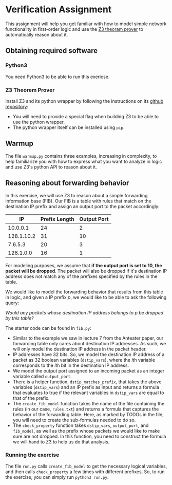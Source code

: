 # Verification Assignment

This assignment will help you get familiar with how to model simple network functionality in first-order logic and use the [Z3 theoram prover](https://github.com/Z3Prover/z3) to automatically reason about it.

## Obtaining required software

### Python3

You need Python3 to be able to run this exericse.

### Z3 Theorem Prover

Install Z3 and its python wrapper by following the instructions on its [github repository](https://github.com/Z3Prover/z3):

- You will need to provide a special flag when building Z3 to be able to use the python wrapper.
- The python wrapper itself can be installed using `pip`.


## Warmup

The file `warmup.py` contains three examples, increasing in complexity, to help familiarize you with how to express what you want to analyze in logic and use Z3's python API to reason about it. 

## Reasoning about forwarding behavior

In this exercise, we will use Z3 to reason about a simple forwarding information base (FIB). Our FIB is a table with rules that match on the destination IP prefix and assign an output port to the packet accordingly:

| IP         | Prefix Length | Output Port |
| -----------|-------------- | ------------| 
| 10.0.0.1   | 24            | 2           |
| 128.1.10.2 | 31            | 10          |
| 7.6.5.3    | 20            | 3           |
| 128.1.0.0  | 16            | 1           |

For modeling purposes, we assume that **if the output port is set to 10, the packet will be dropped**. The packet will also be dropped if it's destination IP address does not match any of the prefixes specified by the rules in the table. 

We would like to model the forwarding behavior that results from this table in logic, and given a IP prefix $p$, we would like to be able to ask the following query:

*Would any packets whose destination IP address belongs to p be dropped by this table?*

The starter code can be found in `fib.py`:

- Similar to the example we saw in lecture 7 from the Anteater paper, our forwarding table only cares about destination IP addresses. As such, we will only model the destination IP address in the packet header.
- IP addresses have 32 bits. So, we model the destination IP address of a packet as 32 boolean variables (`dstip_vars`), where the $i$th variable corresponds to the $i$th bit in the destination IP address. 
- We model the output port assigned to an incoming packet as an integer variable called `output_port`. 
- There is a helper function, `dstip_matches_prefix`, that takes the above variables (`dstip_vars`) and an IP prefix as input and returns a formula that evaluates to true if the relevant variables in `dstip_vars` are equal to that of the prefix.
- The `create_fib_model` function takes the name of the file containing the rules (in our case, `rules.txt`) and returns a formula that captures the behavior of the forwarding table. Here, as marked by TODOs in the file, you will need to create the sub-formulas needed to do so.
- The `check_property` function takes `dstip_vars`, `output_port`, and `fib_model`, as well as the prefix whose packets we would like to make sure are not dropped. In this function, you need to construct the formula we will hand to Z3 to help us do that analysis. 

### Running the exercise

The file `run.py` calls `create_fib_model` to get the necessary logical variables, and then calls `check_property` a few times with different prefixes. So, to run the exercise, you can simply run ```python3 run.py```.
